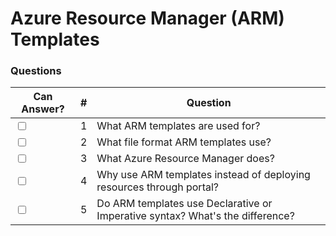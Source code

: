 # Azure Resource Manager (ARM) Templates

### Questions

| Can Answer? | # | Question |
| --- | --- | --- |
| <input type="checkbox"> | 1 | What ARM templates are used for? |
| <input type="checkbox"> | 2 | What file format ARM templates use? |
| <input type="checkbox"> | 3 | What Azure Resource Manager does? |
| <input type="checkbox"> | 4 | Why use ARM templates instead of deploying resources through portal? |
| <input type="checkbox"> | 5 | Do ARM templates use Declarative or Imperative syntax? What's the difference? |

